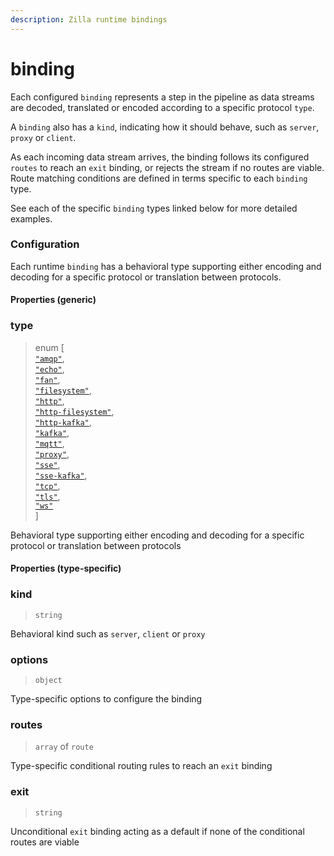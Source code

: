 ```yaml
---
description: Zilla runtime bindings
---
```


# binding

Each configured `binding` represents a step in the pipeline as data streams are decoded, translated or encoded according to a specific protocol `type`.

A `binding` also has a `kind`, indicating how it should behave, such as `server`, `proxy` or `client`.

As each incoming data stream arrives, the binding follows its configured `routes` to reach an `exit` binding, or rejects the stream if no routes are viable. Route matching conditions are defined in terms specific to each `binding` type.

See each of the specific `binding` types linked below for more detailed examples.

### Configuration

Each runtime `binding` has a behavioral type supporting either encoding and decoding for a specific protocol or translation between protocols.

#### Properties (generic)

### type

> enum \[\
> [`"amqp"`](binding-amqp.md),\
> [`"echo"`](binding-echo.md),\
> [`"fan"`](binding-fan.md),\
> [`"filesystem"`](binding-filesystem.md),\
> [`"http"`](binding-http.md),\
> [`"http-filesystem"`](binding-http-filesystem.md),\
> [`"http-kafka"`](binding-http-kafka.md),\
> [`"kafka"`](binding-kafka.md),\
> [`"mqtt"`](binding-mqtt.md),\
> [`"proxy"`](binding-proxy.md),\
> [`"sse"`](binding-sse.md),\
> [`"sse-kafka"`](binding-sse-kafka.md),\
> [`"tcp"`](binding-tcp.md),\
> [`"tls"`](binding-tls.md),\
> [`"ws"`](binding-ws.md)\
> \]


Behavioral type supporting either encoding and decoding for a specific protocol or translation between protocols

#### Properties (type-specific)

### kind

> `string`

Behavioral kind such as `server`, `client` or `proxy`
### options

> `object`

Type-specific options to configure the binding
### routes

> `array` of `route`

Type-specific conditional routing rules to reach an `exit` binding
### exit

> `string`

Unconditional `exit` binding acting as a default if none of the conditional routes are viable
